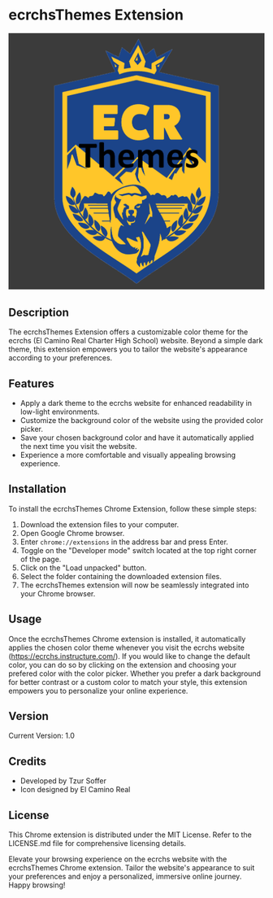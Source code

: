 # ecrchsThemes Extension

![ecrchsThemes](/images/image.png)

## Description

The ecrchsThemes Extension offers a customizable color theme for the ecrchs (El Camino Real Charter High School) website. Beyond a simple dark theme, this extension empowers you to tailor the website's appearance according to your preferences.

## Features

- Apply a dark theme to the ecrchs website for enhanced readability in low-light environments.
- Customize the background color of the website using the provided color picker.
- Save your chosen background color and have it automatically applied the next time you visit the website.
- Experience a more comfortable and visually appealing browsing experience.

## Installation

To install the ecrchsThemes Chrome Extension, follow these simple steps:

1. Download the extension files to your computer.
2. Open Google Chrome browser.
3. Enter `chrome://extensions` in the address bar and press Enter.
4. Toggle on the "Developer mode" switch located at the top right corner of the page.
5. Click on the "Load unpacked" button.
6. Select the folder containing the downloaded extension files.
7. The ecrchsThemes extension will now be seamlessly integrated into your Chrome browser.

## Usage

Once the ecrchsThemes Chrome extension is installed, it automatically applies the chosen color theme whenever you visit the ecrchs website (https://ecrchs.instructure.com/). If you would like to change the default color, you can do so by clicking on the extension and choosing your prefered color with the color picker. Whether you prefer a dark background for better contrast or a custom color to match your style, this extension empowers you to personalize your online experience.

## Version

Current Version: 1.0

## Credits

- Developed by Tzur Soffer
- Icon designed by El Camino Real

## License

This Chrome extension is distributed under the MIT License. Refer to the LICENSE.md file for comprehensive licensing details.

Elevate your browsing experience on the ecrchs website with the ecrchsThemes Chrome extension. Tailor the website's appearance to suit your preferences and enjoy a personalized, immersive online journey. Happy browsing!
